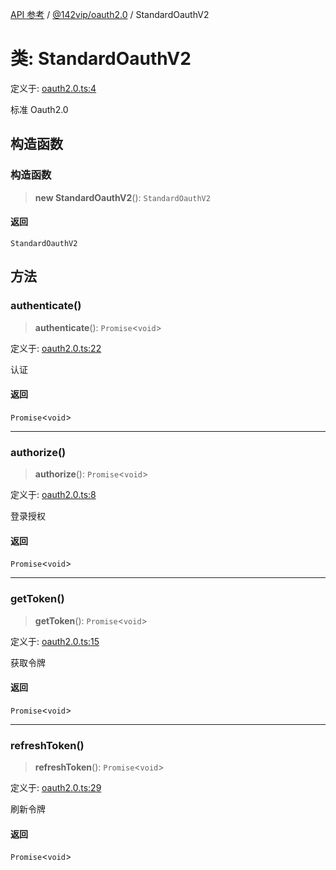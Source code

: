 [API 参考](../wiki/Home) / [@142vip/oauth2.0](../wiki/@142vip.oauth2.0) / StandardOauthV2

# 类: StandardOauthV2

定义于: [oauth2.0.ts:4](https://github.com/142vip/core-x/blob/5281e59d2cdd2de59e1ea761d17ed7fe118d1e60/packages/oauth/src/oauth2.0.ts#L4)

标准 Oauth2.0

## 构造函数

### 构造函数

> **new StandardOauthV2**(): `StandardOauthV2`

#### 返回

`StandardOauthV2`

## 方法

### authenticate()

> **authenticate**(): `Promise`<`void`>

定义于: [oauth2.0.ts:22](https://github.com/142vip/core-x/blob/5281e59d2cdd2de59e1ea761d17ed7fe118d1e60/packages/oauth/src/oauth2.0.ts#L22)

认证

#### 返回

`Promise`<`void`>

***

### authorize()

> **authorize**(): `Promise`<`void`>

定义于: [oauth2.0.ts:8](https://github.com/142vip/core-x/blob/5281e59d2cdd2de59e1ea761d17ed7fe118d1e60/packages/oauth/src/oauth2.0.ts#L8)

登录授权

#### 返回

`Promise`<`void`>

***

### getToken()

> **getToken**(): `Promise`<`void`>

定义于: [oauth2.0.ts:15](https://github.com/142vip/core-x/blob/5281e59d2cdd2de59e1ea761d17ed7fe118d1e60/packages/oauth/src/oauth2.0.ts#L15)

获取令牌

#### 返回

`Promise`<`void`>

***

### refreshToken()

> **refreshToken**(): `Promise`<`void`>

定义于: [oauth2.0.ts:29](https://github.com/142vip/core-x/blob/5281e59d2cdd2de59e1ea761d17ed7fe118d1e60/packages/oauth/src/oauth2.0.ts#L29)

刷新令牌

#### 返回

`Promise`<`void`>
